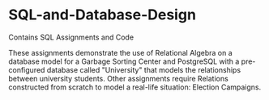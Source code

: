 # SQL-and-Database-Design
Contains SQL Assignments and Code

These assignments demonstrate the use of Relational Algebra on a database model for a Garbage Sorting Center and PostgreSQL with a pre-configured database called "University" that models the relationships between university students.  Other assignments require Relations constructed from scratch to model a real-life situation: Election Campaigns.
